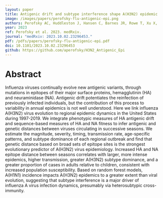 ```yaml
---
layout: paper
title: Antigenic drift and subtype interference shape A(H3N2) epidemic dynamics in the United States
image: /images/papers/perofsky-flu-antigenic-epi.png
authors: Perofsky AC, Huddleston J, Hansen C, Barnes JR, Rowe T, Xu X, Kondor R, Wentworth DE, Lewis N, Whittaker L, Ermetal B, Harvey R, Galiano M, Daniels RS, McCauley JW, Fujisaki S, Nakamura K, Kishida N, Watanabe S, Hasegawa H, Sullivan SG, Barr IG, Subbarao K, Krammer F, Bedford T, Viboud C.
year: 2023
ref: Perofsky et al. 2023. medRxiv.
journal: "medRxiv: 2023.10.02.23296453."
pdf: /pdfs/papers/perofsky-flu-antigenic-epi.pdf
doi: 10.1101/2023.10.02.23296453
github: https://github.com/aperofsky/H3N2_Antigenic_Epi
---
```


# Abstract

Influenza viruses continually evolve new antigenic variants, through mutations in epitopes of their major surface proteins, hemagglutinin (HA) and neuraminidase (NA). Antigenic drift potentiates the reinfection of previously infected individuals, but the contribution of this process to variability in annual epidemics is not well understood. Here we link influenza A(H3N2) virus evolution to regional epidemic dynamics in the United States during 1997-2019. We integrate phenotypic measures of HA antigenic drift and sequence-based measures of HA and NA fitness to infer antigenic and genetic distances between viruses circulating in successive seasons. We estimate the magnitude, severity, timing, transmission rate, age-specific patterns, and subtype dominance of each regional outbreak and find that genetic distance based on broad sets of epitope sites is the strongest evolutionary predictor of A(H3N2) virus epidemiology. Increased HA and NA epitope distance between seasons correlates with larger, more intense epidemics, higher transmission, greater A(H3N2) subtype dominance, and a greater proportion of cases in adults relative to children, consistent with increased population susceptibility. Based on random forest models, A(H1N1) incidence impacts A(H3N2) epidemics to a greater extent than viral evolution, suggesting that subtype interference is a major driver of influenza A virus infection dynamics, presumably via heterosubtypic cross-immunity.
